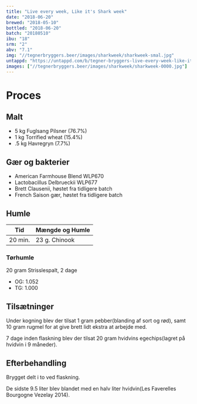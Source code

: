 ```yaml
---
title: "Live every week, Like it's Shark week"
date: "2018-06-20"
brewed: "2018-05-10"
bottled: "2018-06-20"
batch: "20180510"
ibu: "18"
srm: "2"
abv: "7.1"
img: "//tegnerbryggers.beer/images/sharkweek/sharkweek-smal.jpg"
untappd: "https://untappd.com/b/tegner-bryggers-live-every-week-like-it-s-shark-week/2710920"
images: ["//tegnerbryggers.beer/images/sharkweek/sharkweek-0000.jpg"]
---
```


# Proces

## Malt

* 5 kg Fuglsang Pilsner (76.7%)
* 1 kg Torrified wheat (15.4%)
* .5 kg Havregryn (7.7%)

## Gær og bakterier

* American Farmhouse Blend WLP670
* Lactobacillus Delbrueckii WLP677
* Brett Clausenii, høstet fra tidligere batch
* French Saison gær, høstet fra tidligere batch

## Humle

| Tid     | Mængde og Humle   |
| ------- | ----------------- |
| 20 min. | 23 g. Chinook     |

### Tørhumle

20 gram Strisslespalt, 2 dage

* OG: 1.052
* TG: 1.000

## Tilsætninger

Under kogning blev der tilsat 1 gram pebber(blanding af sort og rød), samt 10 gram rugmel for at give brett lidt ekstra at arbejde med.

7 dage inden flaskning blev der tilsat 20 gram hvidvins egechips(lagret på hvidvin i 9 måneder).

## Efterbehandling

Brygget delt i to ved flaskning.

De sidste 9.5 liter blev blandet med en halv liter hvidvin(Les Faverelles Bourgogne Vezelay 2014).
